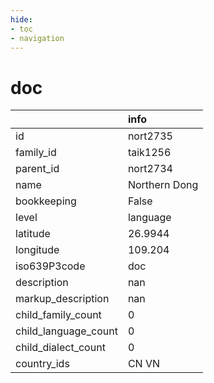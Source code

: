 ```yaml
---
hide:
- toc
- navigation
---
```

# doc
|                      | info          |
|:---------------------|:--------------|
| id                   | nort2735      |
| family_id            | taik1256      |
| parent_id            | nort2734      |
| name                 | Northern Dong |
| bookkeeping          | False         |
| level                | language      |
| latitude             | 26.9944       |
| longitude            | 109.204       |
| iso639P3code         | doc           |
| description          | nan           |
| markup_description   | nan           |
| child_family_count   | 0             |
| child_language_count | 0             |
| child_dialect_count  | 0             |
| country_ids          | CN VN         |